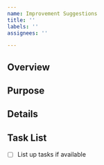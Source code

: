 ```yaml
---
name: Improvement Suggestions
title: ''
labels: ''
assignees: ''

---
```


## Overview

## Purpose

## Details

## Task List

- [ ] List up tasks if available
